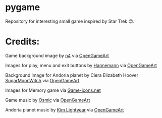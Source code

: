 # pygame

Repository for interesting small game inspired by Star Trek 😊.

# Credits:

Game background image by [n4](https://opengameart.org/users/n4) via [OpenGameArt](https://opengameart.org/content/seamless-space-stars)

Images for play, menu and exit buttons by [Hannemann](https://opengameart.org/users/hannemann) via [OpenGameArt](https://opengameart.org/content/free-ui-button-pack)

Background image for Andoria planet by Ciera Elizabeth Hoover [SugarMoonWitch](http://sugarmoonwitch.com/) via [OpenGameArt](https://opengameart.org/content/underwater-bg)

Images for Memory game via [Game-icons.net](https://game-icons.net/tags/sea.html)

Game music by [Osmic](https://opengameart.org/users/osmic) via [OpenGameArt](https://opengameart.org/content/space-ambient)

Andoria planet music by [Kim Lightyear](https://opengameart.org/users/kly) via [OpenGameArt](https://opengameart.org/content/under-the-sea)

